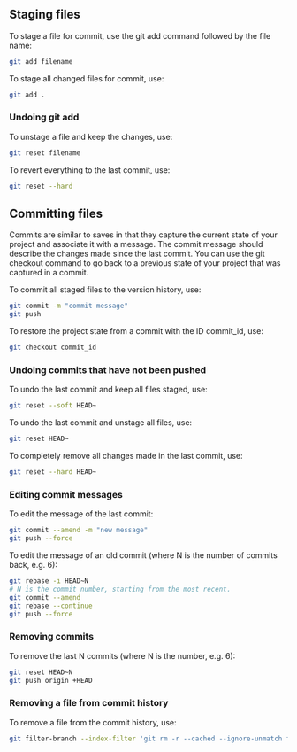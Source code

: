 ## Staging files

To stage a file for commit, use the git add command followed by the file name:

```bash
git add filename
```

To stage all changed files for commit, use:

```bash
git add .
```

### Undoing git add

To unstage a file and keep the changes, use:

```bash
git reset filename
```

To revert everything to the last commit, use:

```bash
git reset --hard
```

## Committing files

Commits are similar to saves in that they capture the current state of your project and associate it with a message. The commit message should describe the changes made since the last commit. You can use the git checkout command to go back to a previous state of your project that was captured in a commit.

To commit all staged files to the version history, use:

```bash
git commit -m "commit message"
git push
```

To restore the project state from a commit with the ID commit_id, use:

```bash
git checkout commit_id
```

### Undoing commits that have not been pushed

To undo the last commit and keep all files staged, use:

```bash
git reset --soft HEAD~
```

To undo the last commit and unstage all files, use:

```bash
git reset HEAD~
```

To completely remove all changes made in the last commit, use:

```bash
git reset --hard HEAD~
```

### Editing commit messages

To edit the message of the last commit:

```bash
git commit --amend -m "new message"
git push --force
```

To edit the message of an old commit (where N is the number of commits back, e.g. 6):

```bash
git rebase -i HEAD~N
# N is the commit number, starting from the most recent.
git commit --amend
git rebase --continue
git push --force
```

### Removing commits

To remove the last N commits (where N is the number, e.g. 6):

```bash
git reset HEAD~N
git push origin +HEAD
```

### Removing a file from commit history

To remove a file from the commit history, use:

```bash
git filter-branch --index-filter 'git rm -r --cached --ignore-unmatch file_to_remove' HEAD
```
